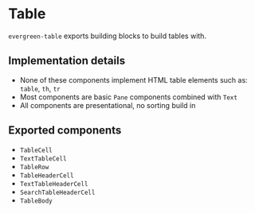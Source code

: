 # Table

`evergreen-table` exports building blocks to build tables with.

## Implementation details

* None of these components implement HTML table elements such as: `table`, `th`, `tr`
* Most components are basic `Pane` components combined with `Text`
* All components are presentational, no sorting build in

## Exported components

* `TableCell`
* `TextTableCell`
* `TableRow`
* `TableHeaderCell`
* `TextTableHeaderCell`
* `SearchTableHeaderCell`
* `TableBody`
